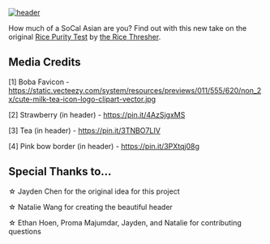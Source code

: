 [![header](https://github.com/user-attachments/assets/08cc7979-4c11-4cbe-bb75-06eb6c300872)](https://jadoratan.github.io/socal-asian-purity-test/)

How much of a SoCal Asian are you?
Find out with this new take on the original [Rice Purity Test](https://ricepuritytest.com/) by [the Rice Thresher](https://www.ricethresher.org/page/about).


## Media Credits

[1] Boba Favicon - https://static.vecteezy.com/system/resources/previews/011/555/620/non_2x/cute-milk-tea-icon-logo-clipart-vector.jpg

[2] Strawberry (in header) - https://pin.it/4AzSjgxMS

[3] Tea (in header) - https://pin.it/3TNBO7LIV

[4] Pink bow border (in header) - https://pin.it/3PXtqj08g


## Special Thanks to...
☆ Jayden Chen for the original idea for this project

☆ Natalie Wang for creating the beautiful header

☆ Ethan Hoen, Proma Majumdar, Jayden, and Natalie for contributing questions
